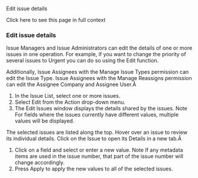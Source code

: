 Edit issue details

Click here to see this page in full context

###  Edit issue details

Issue Managers and Issue Administrators can edit the details of one or more
issues in one operation. For example, if you want to change the priority of
several issues to Urgent you can do so using the Edit function.

Additionally, Issue Assignees with the Manage Issue Types permission can edit
the Issue Type. Issue Assignees with the Manage Reassigns permission can edit
the Assignee Company and Assignee User.Â

  1. In the Issue List, select one or more issues. 
  2. Select Edit from the Action drop-down menu. 
  3. The Edit Issues window displays the details shared by the issues.  Note  For fields where the issues currently have different values, multiple values will be displayed. 

The selected issues are listed along the top. Hover over an issue to review
its individual details. Click on the Issue to open its Details in a new tab.Â

  1. Click on a field and select or enter a new value.  Note  If any metadata items are used in the issue number, that part of the issue number will change accordingly. 
  2. Press Apply to apply the new values to all of the selected issues. 

